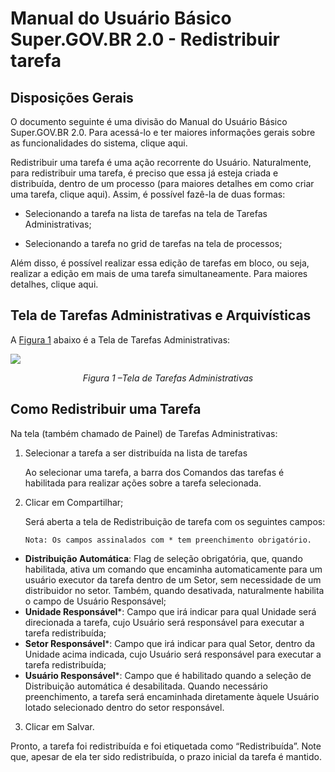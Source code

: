 # 	Manual do Usuário Básico Super.GOV.BR 2.0 - Redistribuir tarefa

## Disposições Gerais

O documento seguinte é uma divisão do Manual do Usuário Básico Super.GOV.BR 2.0. Para acessá-lo e ter maiores informações gerais sobre as funcionalidades do sistema, clique aqui. 

Redistribuir uma tarefa é uma ação recorrente do Usuário. Naturalmente, para redistribuir uma tarefa, é preciso que essa já esteja criada e distribuída, dentro de um processo (para maiores detalhes em como criar uma tarefa, clique aqui). Assim, é possível fazê-la de duas formas:  

* Selecionando a tarefa na lista de tarefas na tela de Tarefas Administrativas; 

* Selecionando a tarefa no grid de tarefas na tela de processos; 

Além disso, é possível realizar essa edição de tarefas em bloco, ou seja, realizar a edição em mais de uma tarefa simultaneamente. Para maiores detalhes, clique aqui.

## Tela de Tarefas Administrativas e Arquivísticas

A <ins>Figura 1</ins> abaixo é a Tela de Tarefas Administrativas:

<img src="../../manual/figuras/Tela_de_tarefas_administrativas.PNG"/><p style="text-align: center;">*Figura 1 –Tela de Tarefas Administrativas*</p>

## Como Redistribuir uma Tarefa

Na tela (também chamado de Painel) de Tarefas Administrativas:  

1. Selecionar a tarefa a ser distribuída na lista de tarefas

	Ao selecionar uma tarefa, a barra dos Comandos das tarefas é habilitada para realizar ações sobre a tarefa selecionada. 
	
2. Clicar em Compartilhar; 

	Será aberta a tela de Redistribuição de tarefa com os seguintes campos:  
	
	```{note}
	Nota: Os campos assinalados com * tem preenchimento obrigatório.
	```

* **Distribuição Automática**: Flag de seleção obrigatória, que, quando habilitada, ativa um comando que encaminha automaticamente para um usuário executor da tarefa dentro de um Setor, sem necessidade de um distribuidor no setor. Também, quando desativada, naturalmente habilita o campo de Usuário Responsável; 
* **Unidade Responsável***: Campo que irá indicar para qual Unidade será direcionada a tarefa, cujo Usuário será responsável para executar a tarefa redistribuída;
* **Setor Responsável***: Campo que irá indicar para qual Setor, dentro da Unidade acima indicada, cujo Usuário será responsável para executar a tarefa redistribuída; 
* **Usuário Responsável***: Campo que é habilitado quando a seleção de Distribuição automática é desabilitada. Quando necessário preenchimento, a tarefa será encaminhada diretamente àquele Usuário lotado selecionado dentro do setor responsável. 

3. Clicar em Salvar.

Pronto, a tarefa foi redistribuída e foi etiquetada como “Redistribuída”. Note que, apesar de ela ter sido redistribuída, o prazo inicial da tarefa é mantido.  